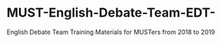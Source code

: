 # MUST-English-Debate-Team-EDT-
English Debate Team Training Materials for MUSTers from 2018 to 2019
